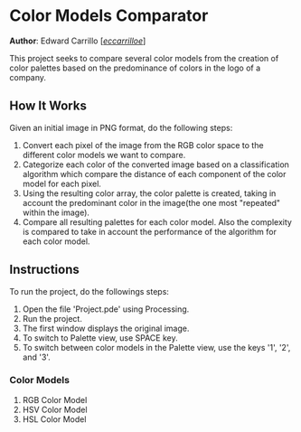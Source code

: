 # Color Models Comparator

**Author**: Edward Carrillo [[_eccarrilloe_](https://github.com/eccarrilloe)]

This project seeks to compare several color models from the creation of color palettes based on the predominance of colors in the logo of a company.

## How It Works

Given an initial image in PNG format, do the following steps:

1. Convert each pixel of the image from the RGB color space to the different color models we want to compare.
2. Categorize each color of the converted image based on a classification algorithm which compare the distance of each component of the color model for each pixel.
3. Using the resulting color array, the color palette is created, taking in account the predominant color in the image(the one most "repeated" within the image).
4. Compare all resulting palettes for each color model. Also the complexity is compared to take in account the performance of the algorithm for each color model.

## Instructions

To run the project, do the followings steps:

1. Open the file 'Project.pde' using Processing.
2. Run the project.
3. The first window displays the original image.
4. To switch to Palette view, use SPACE key.
5. To switch between color models in the Palette view, use the keys '1', '2', and '3'.

### Color Models

1. RGB Color Model
2. HSV Color Model
3. HSL Color Model
